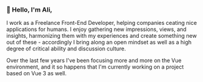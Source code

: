 ### 👋 Hello, I'm Ali,

I work as a Freelance Front-End Developer, helping companies ceating nice applications for humans. I enjoy gathering new impressions, views, and insights, harmonizing them with my experiences and create something new out of these - accordingly I bring along an open mindset as well as a high degree of critical ability and discussion culture.

Over the last few years I've been focusing more and more on the Vue environment, and it so happens that I'm currently working on a project based on Vue 3 as well. 
